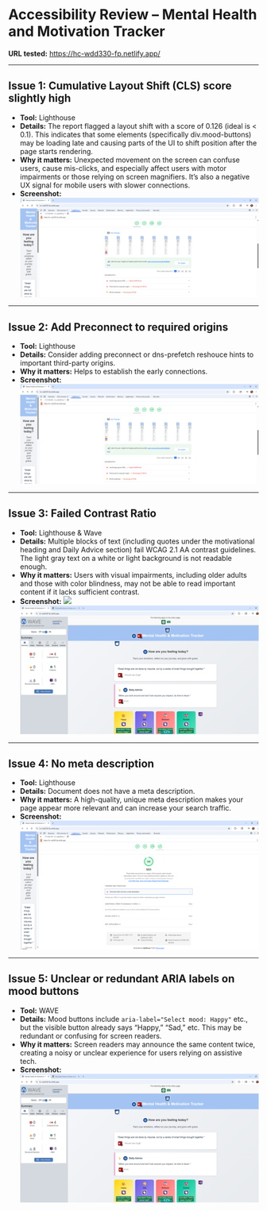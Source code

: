 # Accessibility Review – Mental Health and Motivation Tracker

**URL tested:** https://hc-wdd330-fp.netlify.app/

---

##  Issue 1: Cumulative Layout Shift (CLS) score slightly high

- **Tool:** Lighthouse
- **Details:** The report flagged a layout shift with a score of 0.126 (ideal is < 0.1). This indicates that some elements (specifically div.mood-buttons) may be loading late and causing parts of the UI to shift position after the page starts rendering.
- **Why it matters:** Unexpected movement on the screen can confuse users, cause mis-clicks, and especially affect users with motor impairments or those relying on screen magnifiers. It’s also a negative UX signal for mobile users with slower connections.
- **Screenshot:** ![](screenshots/lighthouse_performance.png)

---

##  Issue 2: Add Preconnect to required origins

- **Tool:** Lighthouse 
- **Details:** Consider adding preconnect or dns-prefetch reshouce hints to important third-party origins. 
- **Why it matters:** Helps to establish the early connections. 
- **Screenshot:** ![](screenshots/lighthouse_performance.png)

---

##  Issue 3: Failed Contrast Ratio

- **Tool:** Lighthouse & Wave
- **Details:** Multiple blocks of text (including quotes under the motivational heading and Daily Advice section) fail WCAG 2.1 AA contrast guidelines. The light gray text on a white or light background is not readable enough. 
- **Why it matters:** Users with visual impairments, including older adults and those with color blindness, may not be able to read important content if it lacks sufficient contrast.   
- **Screenshot:** ![](screenshots/lighthouse_accessibility.png) ![](screenshots/wave_screenshot.png)

---

##  Issue 4: No meta description

- **Tool:** Lighthouse  
- **Details:** Document does not have a meta description. 
- **Why it matters:** A high-quality, unique meta description makes your page appear more relevant and can increase your search traffic.   
- **Screenshot:** ![](screenshots/lighthouse_seo.png)

---

## Issue 5: Unclear or redundant ARIA labels on mood buttons

- **Tool:** WAVE
- **Details:** Mood buttons include `aria-label="Select mood: Happy"` etc., but the visible button already says “Happy,” “Sad,” etc. This may be redundant or confusing for screen readers.
- **Why it matters:** Screen readers may announce the same content twice, creating a noisy or unclear experience for users relying on assistive tech.
- **Screenshot:** ![](screenshots/wave_screenshot.png)